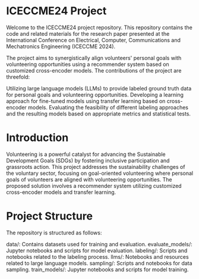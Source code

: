 # ICECCME24 Project

Welcome to the ICECCME24 project repository. This repository contains the code and related materials for the research paper presented at the International Conference on Electrical, Computer, Communications and Mechatronics Engineering (ICECCME 2024).

The project aims to synergistically align volunteers' personal goals with volunteering opportunities using a recommender system based on customized cross-encoder models. The contributions of the project are threefold:

Utilizing large language models (LLMs) to provide labeled ground truth data for personal goals and volunteering opportunities.
Developing a learning approach for fine-tuned models using transfer learning based on cross-encoder models.
Evaluating the feasibility of different labeling approaches and the resulting models based on appropriate metrics and statistical tests.

# Introduction

Volunteering is a powerful catalyst for advancing the Sustainable Development Goals (SDGs) by fostering inclusive participation and grassroots action. This project addresses the sustainability challenges of the voluntary sector, focusing on goal-oriented volunteering where personal goals of volunteers are aligned with volunteering opportunities. The proposed solution involves a recommender system utilizing customized cross-encoder models and transfer learning.

# Project Structure

The repository is structured as follows:

data/: Contains datasets used for training and evaluation.
evaluate_models/: Jupyter notebooks and scripts for model evaluation.
labeling/: Scripts and notebooks related to the labeling process.
llms/: Notebooks and resources related to large language models.
sampling/: Scripts and notebooks for data sampling.
train_models/: Jupyter notebooks and scripts for model training.
